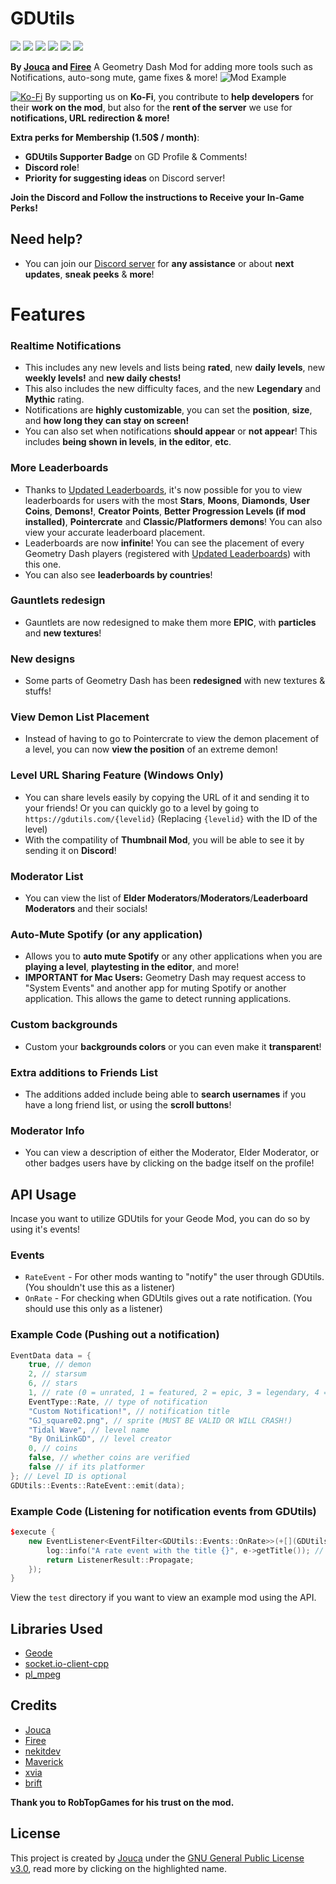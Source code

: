 # GDUtils

<img src="https://img.shields.io/github/downloads/Jouca/GDUtils-Geode/total?style=for-the-badge" style="text-align: center;"></img>
<a href="https://discord.gg/MU4Rpc6xbJ" style="text-align: center;"><img src="https://dcbadge.limes.pink/api/server/MU4Rpc6xbJ"></img></a>
<img src="https://img.shields.io/github/last-commit/Jouca/GDUtils-Geode?display_timestamp=committer&style=for-the-badge&color=ffA500" style="text-align: center;"></img>
<img src="https://img.shields.io/github/commit-activity/w/Jouca/GDUtils-Geode?style=for-the-badge" style="text-align: center;"></img>
<img src="https://img.shields.io/github/commits-since/Jouca/GDUtils-Geode/latest?style=for-the-badge" style="text-align: center;"></img>
<img src="https://img.shields.io/github/created-at/Jouca/GDUtils-Geode?style=for-the-badge" style="text-align: center;"></img>

**By [Jouca](https://github.com/Jouca) and [Firee](https://github.com/FireMario211)**
A Geometry Dash Mod for adding more tools such as Notifications, auto-song mute, game fixes & more!
![Mod Example](resources/Screenshot_1.png)

[![Ko-Fi](https://ko-fi.com/img/githubbutton_sm.svg)](https://ko-fi.com/G2G711NJVI)
By supporting us on **Ko-Fi**, you contribute to **help developers** for their **work on the mod**, but also for the **rent of the server** we use for **notifications, URL redirection & more!**

**Extra perks for Membership (1.50$ / month)**:
* **GDUtils Supporter Badge** on GD Profile & Comments!
* **Discord role**!
* **Priority for suggesting ideas** on Discord server!

__**Join the Discord and Follow the instructions to Receive your In-Game Perks!**__

## Need help?
* You can join our [Discord server](https://discord.gg/MU4Rpc6xbJ) for **any assistance** or about **next updates**, **sneak peeks** & **more**!

# Features

### Realtime Notifications
* This includes any new levels and lists being **rated**, new **daily levels**, new **weekly levels!** and **new daily chests!**
* This also includes the new difficulty faces, and the new **Legendary** and **Mythic** rating.
* Notifications are **highly customizable**, you can set the __position__, __size__, and __how long they can stay on screen!__
* You can also set when notifications **should appear** or **not appear**! This includes __being shown in levels__, __in the editor__, __etc__.

### More Leaderboards
* Thanks to [Updated Leaderboards](https://discord.gg/HpC5Xc3JMh), it's now possible for you to view leaderboards for users with the most **Stars**, **Moons**, **Diamonds**, **User Coins**, **Demons!**, **Creator Points**, **Better Progression Levels (if mod installed)**, **Pointercrate** and **Classic/Platformers demons**! You can also view your accurate leaderboard placement.
* Leaderboards are now **infinite**! You can see the placement of every Geometry Dash players (registered with [Updated Leaderboards](https://discord.gg/HpC5Xc3JMh)) with this one.
* You can also see **leaderboards by countries**!

### Gauntlets redesign
* Gauntlets are now redesigned to make them more **EPIC**, with **particles** and **new textures**!

### New designs
* Some parts of Geometry Dash has been **redesigned** with new textures & stuffs!

### View Demon List Placement
* Instead of having to go to Pointercrate to view the demon placement of a level, you can now **view the position** of an extreme demon!

### Level URL Sharing Feature (Windows Only)
* You can share levels easily by copying the URL of it and sending it to your friends! Or you can quickly go to a level by going to `https://gdutils.com/{levelid}` (Replacing `{levelid}` with the ID of the level)
* With the compatility of **Thumbnail Mod**, you will be able to see it by sending it on **Discord**!

### Moderator List 
* You can view the list of **Elder Moderators**/**Moderators**/**Leaderboard Moderators** and their socials!

### Auto-Mute Spotify (or any application)
* Allows you to **auto mute Spotify** or any other applications when you are __playing a level__, __playtesting in the editor__, and more!
* **IMPORTANT for Mac Users:** Geometry Dash may request access to "System Events" and another app for muting Spotify or another application. This allows the game to detect running applications.

### Custom backgrounds
* Custom your **backgrounds colors** or you can even make it **transparent**!

### Extra additions to Friends List
* The additions added include being able to **search usernames** if you have a long friend list, or using the **scroll buttons**!

### Moderator Info
* You can view a description of either the Moderator, Elder Moderator, or other badges users have by clicking on the badge itself on the profile!

## API Usage
Incase you want to utilize GDUtils for your Geode Mod, you can do so by using it's events!

### Events 
- `RateEvent` - For other mods wanting to "notify" the user through GDUtils. (You shouldn't use this as a listener)
- `OnRate` - For checking when GDUtils gives out a rate notification. (You should use this only as a listener)

### Example Code (Pushing out a notification)
```cpp
EventData data = {
    true, // demon
    2, // starsum
    6, // stars
    1, // rate (0 = unrated, 1 = featured, 2 = epic, 3 = legendary, 4 = mythic)
    EventType::Rate, // type of notification
    "Custom Notification!", // notification title
    "GJ_square02.png", // sprite (MUST BE VALID OR WILL CRASH!)
    "Tidal Wave", // level name
    "By OniLinkGD", // level creator
    0, // coins
    false, // whether coins are verified
    false // if its platformer
}; // Level ID is optional
GDUtils::Events::RateEvent::emit(data);
```

### Example Code (Listening for notification events from GDUtils)
```cpp
$execute {
    new EventListener<EventFilter<GDUtils::Events::OnRate>>(+[](GDUtils::Events::OnRate* e) {
        log::info("A rate event with the title {}", e->getTitle()); // A rate event with the title Small Daily Chest available!
        return ListenerResult::Propagate;
    });
}
```
View the `test` directory if you want to view an example mod using the API.

## Libraries Used
- [Geode](https://github.com/geode-sdk/geode)
- [socket.io-client-cpp](https://github.com/socketio/socket.io-client-cpp)
- [pl_mpeg](https://github.com/phoboslab/pl_mpeg)

## Credits
* [Jouca](https://twitter.com/JoucaJouca)
* [Firee](https://youtube.com/@gdfiree)
* [nekitdev](https://twitter.com/nekitdev)
* [Maverick](https://www.youtube.com/channel/UCoFBsXJ-6o6l6ZYP-k6DE_g)
* [xvia](https://x.com/SZidnes)
* [brift](https://x.com/BriftXD)

**Thank you to RobTopGames for his trust on the mod.**

## License
This project is created by [Jouca](https://github.com/Jouca) under the [GNU General Public License v3.0](https://choosealicense.com/licenses/gpl-3.0/), read more by clicking on the highlighted name.

